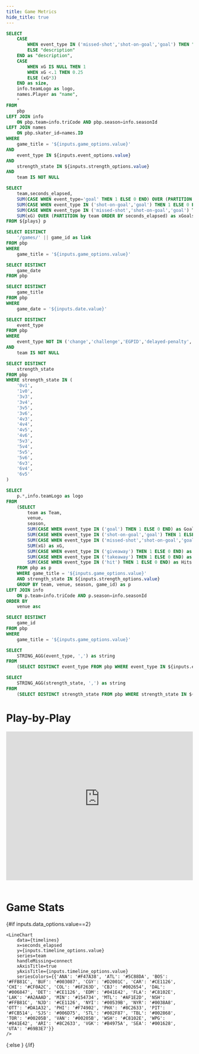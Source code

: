 ```yaml
---
title: Game Metrics
hide_title: true
---
```


```sql plays
SELECT 
    CASE
        WHEN event_type IN ('missed-shot','shot-on-goal','goal') THEN "description" || ' - xG: ' || SUBSTRING(("xG"*100),1,5) || '%'
        ELSE "description"
    END as "description",
    CASE
        WHEN xG IS NULL THEN 1
        WHEN xG <.1 THEN 0.25
        ELSE (xG*3)
    END as size,
    info.teamLogo as logo,
    names.Player as "name",
    *
FROM 
    pbp
LEFT JOIN info
    ON pbp.team=info.triCode AND pbp.season=info.seasonId
LEFT JOIN names
    ON pbp.skater_id=names.ID
WHERE
    game_title = '${inputs.game_options.value}'
AND
    event_type IN ${inputs.event_options.value}
AND
    strength_state IN ${inputs.strength_options.value}
AND
    team IS NOT NULL
```

```sql timelines
SELECT
    team,seconds_elapsed,
    SUM(CASE WHEN event_type='goal' THEN 1 ELSE 0 END) OVER (PARTITION by team ORDER BY seconds_elapsed) as Goals,
    SUM(CASE WHEN event_type IN ('shot-on-goal','goal') THEN 1 ELSE 0 END) OVER (PARTITION by team ORDER BY seconds_elapsed) as Shots,
    SUM(CASE WHEN event_type IN ('missed-shot','shot-on-goal','goal') THEN 1 ELSE 0 END) OVER (PARTITION by team ORDER BY seconds_elapsed) as Fenwick,
    SUM(xG) OVER (PARTITION by team ORDER BY seconds_elapsed) as xGoals
FROM ${plays} p
```

```sql link
SELECT DISTINCT
    '/games/' || game_id as link
FROM pbp
WHERE
    game_title = '${inputs.game_options.value}'
```

```sql dates
SELECT DISTINCT 
	game_date
FROM pbp
```

```sql games
SELECT DISTINCT 
	game_title
FROM pbp
WHERE
    game_date = '${inputs.date.value}'
```

```sql events
SELECT DISTINCT 
	event_type
FROM pbp
WHERE
    event_type NOT IN ('change','challenge','EGPID','delayed-penalty','shootout-complete')
AND
    team IS NOT NULL
```

```sql strengths
SELECT DISTINCT 
	strength_state
FROM pbp
WHERE strength_state IN (
    '0v1',
    '1v0',
    '3v3',
    '3v4',
    '3v5',
    '3v6',
    '4v3',
    '4v4',
    '4v5',
    '4v6',
    '5v3',
    '5v4',
    '5v5',
    '5v6',
    '6v3',
    '6v4',
    '6v5'
)
```

```sql team_summary
SELECT
    p.*,info.teamLogo as logo
FROM
    (SELECT
        team as Team, 
        venue,
        season,
        SUM(CASE WHEN event_type IN ('goal') THEN 1 ELSE 0 END) as Goals,
        SUM(CASE WHEN event_type IN ('shot-on-goal','goal') THEN 1 ELSE 0 END) as Shots,
        SUM(CASE WHEN event_type IN ('missed-shot','shot-on-goal','goal') THEN 1 ELSE 0 END) as Fenwick,
        SUM(xG) as xG,
        SUM(CASE WHEN event_type IN ('giveaway') THEN 1 ELSE 0 END) as Giveaways,
        SUM(CASE WHEN event_type IN ('takeaway') THEN 1 ELSE 0 END) as Takeaways,
        SUM(CASE WHEN event_type IN ('hit') THEN 1 ELSE 0 END) as Hits
    FROM pbp as p
    WHERE game_title = '${inputs.game_options.value}'
    AND strength_state IN ${inputs.strength_options.value}
    GROUP BY team, venue, season, game_id) as p
LEFT JOIN info
    ON p.team=info.triCode AND p.season=info.seasonId
ORDER BY
    venue asc
```

```sql selected_game
SELECT DISTINCT
    game_id
FROM pbp
WHERE
    game_title = '${inputs.game_options.value}'
```

```sql event_string
SELECT
    STRING_AGG(event_type, ',') as string
FROM
    (SELECT DISTINCT event_type FROM pbp WHERE event_type IN ${inputs.event_options.value})
```

```sql strength_string
SELECT
    STRING_AGG(strength_state, ',') as string
FROM
    (SELECT DISTINCT strength_state FROM pbp WHERE strength_state IN ${inputs.strength_options.value})
```

<h1>Play-by-Play</h1>

<DateInput
    name=date
    data={dates}
    dates=game_date
    defaultValue="2025-05-01"
/>

<Dropdown
    data={games}
    name=game_options
    value=game_title
	title=Game
/>

<Dropdown
    data={events}
    name=event_options
    value=event_type
	title=Event
    multiple=true
    selectAllByDefault=true
/>

<Dropdown
    data={strengths}
    name=strength_options
    value=strength_state
	title=Strength
    multiple=true
    selectAllByDefault=true
/>

<iframe height="400" width="100%" frameborder="no" src="https://01970553-81f3-99bd-2841-5908e7e4106b.share.connect.posit.cloud/?game_id={selected_game[0].game_id}&event_type={event_string[0].string}&strength_state={strength_string[0].string}"></iframe>
<br>
<DataTable data={team_summary} rows=50 rowShading=true headerColor=#0000ff headerFontColor=white downloadable=false>
    <Column id=logo align=center contentType=image height=20px/>
    <Column id=Team align=center />
    <Column id=Goals align=center/>
    <Column id=Shots align=center/>
	<Column id=Fenwick align=center/>
    <Column id=xG align=center title="xG"/>
    <Column id=Giveaways align=center/>
    <Column id=Takeaways align=center/>
    <Column id=Hits align=center/>
</DataTable>

<br>
<h1>Game Stats</h1>

<Dropdown name=data_options defaultValue=1>
	<DropdownOption valueLabel="Plays" value=1 />
	<DropdownOption valueLabel="Timelines" value=2 />
</Dropdown>

{#if inputs.data_options.value==2}
    <Dropdown name=timeline_options defaultValue="Goals">
        <DropdownOption valueLabel="Goals" value="Goals" />
        <DropdownOption valueLabel="Shots" value="Shots"/>
        <DropdownOption valueLabel="Fenwick" value="Fenwick" />
        <DropdownOption valueLabel="xGoals" value="xGoals" />
    </Dropdown>

    <LineChart
        data={timelines}
        x=seconds_elapsed
        y={inputs.timeline_options.value}
        series=team
        handleMissing=connect
        xAxisTitle=true
        yAxisTitle={inputs.timeline_options.value}
        seriesColors={{'ANA': '#F47A38', 'ATL': '#5C88DA', 'BOS': '#FFB81C', 'BUF': '#003087', 'CGY': '#D2001C', 'CAR': '#CE1126', 'CHI': '#CF0A2C', 'COL': '#6F263D', 'CBJ': '#002654', 'DAL': '#006847', 'DET': '#CE1126', 'EDM': '#041E42', 'FLA': '#C8102E', 'LAK': '#A2AAAD', 'MIN': '#154734', 'MTL': '#AF1E2D', 'NSH': '#FFB81C', 'NJD': '#CE1126', 'NYI': '#00539B', 'NYR': '#0038A8', 'OTT': '#DA1A32', 'PHI': '#F74902', 'PHX': '#8C2633', 'PIT': '#FCB514', 'SJS': '#006D75', 'STL': '#002F87', 'TBL': '#002868', 'TOR': '#00205B', 'VAN': '#00205B', 'WSH': '#C8102E', 'WPG': '#041E42', 'ARI': '#8C2633', 'VGK': '#B4975A', 'SEA': '#001628', 'UTA': '#69B3E7'}}
    />
{:else }
    <DataTable data={plays} rows=50 search=true rowShading=true headerColor=#0000ff headerFontColor=white sort=event_num compact=true downloadable=false>
        <Column id=event_num align=center title="#"/>
        <Column id=period align=center/>
        <Column id=seconds_elapsed align=center title="Seconds"/>
        <Column id=strength_state align=center/>
        <Column id=event_type align=center title="Event"/>
        <Column id=description align=center/>
        <Column id=logo align=center contentType=image height=20px/>
        <Column id=team align=center/>
        <Column id=name align=center title="Player"/>
        <Column id=shot_type align=center/>
        <Column id=zone_code align=center/>
        <Column id=away_score align=center/>
        <Column id=home_score align=center/>
        <Column id=xG align=center title="xG"/>
    </DataTable>
{/if}